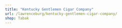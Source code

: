 ```yaml
---
title: "Kentucky Gentlemen Cigar Company"
url: /lawrenceburg/kentucky-gentlemen-cigar-company/
shop: Tabak
---
```

